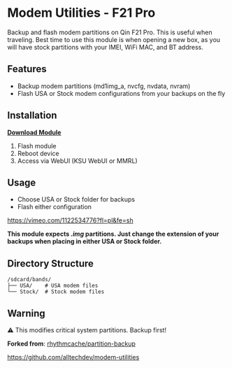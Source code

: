 # Modem Utilities - F21 Pro

Backup and flash modem partitions on Qin F21 Pro. This is useful when traveling. Best time to use this module is when opening a new box, as you will have stock partitions with your IMEI, WiFi MAC, and BT address.

## Features

* Backup modem partitions (md1img_a, nvcfg, nvdata, nvram)
* Flash USA or Stock modem configurations from your backups on the fly

## Installation
**[Download Module](https://github.com/alltechdev/modem-utilities/releases/download/v1.0.0/f21_pro_modem_utilities.zip)**

1. Flash module
2. Reboot device
3. Access via WebUI (KSU WebUI or MMRL)

## Usage

* Choose USA or Stock folder for backups
* Flash either configuration

https://vimeo.com/1122534776?fl=pl&fe=sh

**This module expects *.img* partitions. Just change the extension of your backups when placing in either USA or Stock folder.**

## Directory Structure

```
/sdcard/bands/
├── USA/    # USA modem files
└── Stock/  # Stock modem files
```

## Warning

⚠️ This modifies critical system partitions. Backup first!

**Forked from**: [rhythmcache/partition-backup](https://github.com/rhythmcache/partition-backup)

https://github.com/alltechdev/modem-utilities
